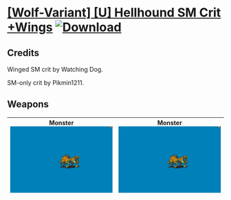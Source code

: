 # [\[Wolf-Variant\] \[U\] Hellhound SM Crit +Wings](./) [![Download](https://img.shields.io/badge/Download-%5BWolf--Variant%5D%20%5BU%5D%20Hellhound%20SM%20Crit%20+Wings-red)](https://minhaskamal.github.io/DownGit/#/home?url=https://github.com/Klokinator/FE-Repo/tree/main/Battle%20Animations/Monsters%20-%20Basic%20Types/%5BWolf-Variant%5D%20%5BU%5D%20Hellhound%20SM%20Crit%20+Wings)
## Credits

Winged SM crit by Watching Dog.

SM-only crit by Pikmin1211.

## Weapons

| <b>Monster</b><br/><img alt="Monster animation" src="./8.%20Monster%20(SM%20Crit)/Monster.gif"/> | <b>Monster</b><br/><img alt="Monster animation" src="./8.%20Monster%20(Wings%20Crit)/Monster.gif"/> |
| :---: | :---: |
